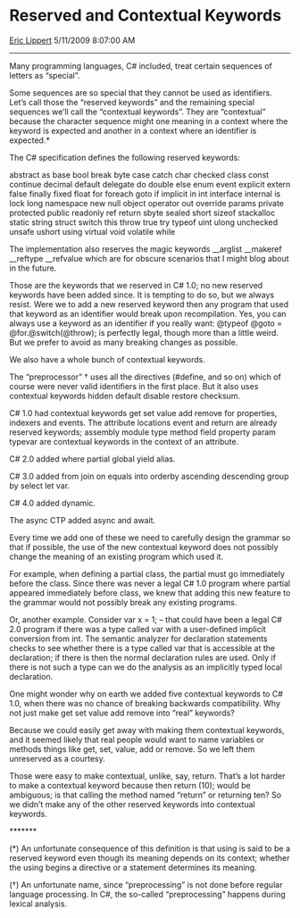 # Reserved and Contextual Keywords

[Eric Lippert](https://social.msdn.microsoft.com/profile/Eric%20Lippert) 5/11/2009 8:07:00 AM

-----

Many programming languages, C\# included, treat certain sequences of letters as “special”.

Some sequences are so special that they cannot be used as identifiers. Let’s call those the “reserved keywords” and the remaining special sequences we’ll call the “contextual keywords”. They are “contextual” because the character sequence might one meaning in a context where the keyword is expected and another in a context where an identifier is expected.\*

The C\# specification defines the following reserved keywords:

 

abstract as base bool break byte case catch char checked class const continue decimal default delegate do double else enum event explicit extern false finally fixed float for foreach goto if implicit in int interface internal is lock long namespace new null object operator out override params private protected public readonly ref return sbyte sealed short sizeof stackalloc static string struct switch this throw true try typeof uint ulong unchecked unsafe ushort using virtual void volatile while

The implementation also reserves the magic keywords \_\_arglist \_\_makeref \_\_reftype \_\_refvalue which are for obscure scenarios that I might blog about in the future.

Those are the keywords that we reserved in C\# 1.0; no new reserved keywords have been added since. It is tempting to do so, but we always resist. Were we to add a new reserved keyword then any program that used that keyword as an identifier would break upon recompilation. Yes, you can always use a keyword as an identifier if you really want: @typeof @goto = @for.@switch(@throw); is perfectly legal, though more than a little weird. But we prefer to avoid as many breaking changes as possible.

We also have a whole bunch of contextual keywords.

The “preprocessor” † uses all the directives (\#define, and so on) which of course were never valid identifiers in the first place. But it also uses contextual keywords hidden default disable restore checksum.

C\# 1.0 had contextual keywords get set value add remove for properties, indexers and events. The attribute locations event and return are already reserved keywords; assembly module type method field property param typevar are contextual keywords in the context of an attribute.

C\# 2.0 added where partial global yield alias.

C\# 3.0 added from join on equals into orderby ascending descending group by select let var.

C\# 4.0 added dynamic.

The async CTP added async and await.

Every time we add one of these we need to carefully design the grammar so that if possible, the use of the new contextual keyword does not possibly change the meaning of an existing program which used it.

For example, when defining a partial class, the partial must go immediately before the class. Since there was never a legal C\# 1.0 program where partial appeared immediately before class, we knew that adding this new feature to the grammar would not possibly break any existing programs.

Or, another example. Consider var x = 1; – that could have been a legal C\# 2.0 program if there was a type called var with a user-defined implicit conversion from int. The semantic analyzer for declaration statements checks to see whether there is a type called var that is accessible at the declaration; if there is then the normal declaration rules are used. Only if there is not such a type can we do the analysis as an implicitly typed local declaration.

One might wonder why on earth we added five contextual keywords to C\# 1.0, when there was no chance of breaking backwards compatibility. Why not just make get set value add remove into “real” keywords?

Because we could easily get away with making them contextual keywords, and it seemed likely that real people would want to name variables or methods things like get, set, value, add or remove. So we left them unreserved as a courtesy.

Those were easy to make contextual, unlike, say, return. That’s a lot harder to make a contextual keyword because then return (10); would be ambiguous; is that calling the method named “return” or returning ten? So we didn’t make any of the other reserved keywords into contextual keywords.

\*\*\*\*\*\*\*

(\*) An unfortunate consequence of this definition is that using is said to be a reserved keyword even though its meaning depends on its context; whether the using begins a directive or a statement determines its meaning.

(†) An unfortunate name, since “preprocessing” is not done before regular language processing. In C\#, the so-called “preprocessing” happens during lexical analysis.

